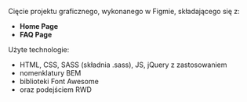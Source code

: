 Cięcie projektu graficznego, wykonanego w Figmie, składającego się z:
* <b>Home Page</b>
* <b>FAQ Page</b>

Użyte technologie:
* HTML, CSS, SASS (składnia .sass), JS, jQuery
z zastosowaniem 
* nomenklatury BEM
* biblioteki Font Awesome
* oraz podejściem RWD
